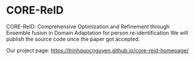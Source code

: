 # CORE-ReID
CORE-ReID: Comprehensive Optimization and Refinement through Ensemble fusion in Domain Adaptation for person re-identification
We will publish the source code once the paper got accepted.

Our project page: https://trinhquocnguyen.github.io/core-reid-homepage/

